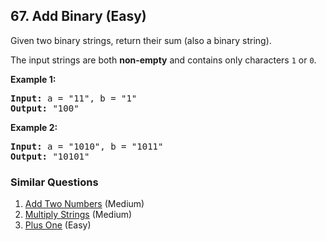 ## 67. Add Binary (Easy)

<p>Given two binary strings, return their sum (also a binary string).</p>

<p>The input strings are both <strong>non-empty</strong> and contains only characters <code>1</code> or&nbsp;<code>0</code>.</p>

<p><strong>Example 1:</strong></p>

<pre>
<strong>Input:</strong> a = &quot;11&quot;, b = &quot;1&quot;
<strong>Output:</strong> &quot;100&quot;</pre>

<p><strong>Example 2:</strong></p>

<pre>
<strong>Input:</strong> a = &quot;1010&quot;, b = &quot;1011&quot;
<strong>Output:</strong> &quot;10101&quot;</pre>


### Similar Questions
  1. [Add Two Numbers](https://github.com/openset/leetcode/tree/master/solution/add-two-numbers) (Medium)
  1. [Multiply Strings](https://github.com/openset/leetcode/tree/master/solution/multiply-strings) (Medium)
  1. [Plus One](https://github.com/openset/leetcode/tree/master/solution/plus-one) (Easy)
